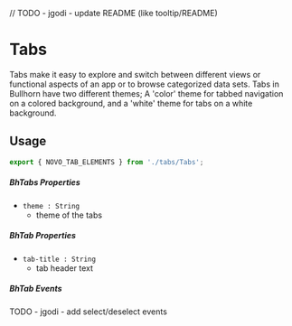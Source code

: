 // TODO - jgodi - update README (like tooltip/README)
# Tabs
Tabs make it easy to explore and switch between different views or functional aspects of an app or to browse categorized data sets. Tabs in Bullhorn have two different themes; A 'color' theme for tabbed navigation on a colored background, and a 'white' theme for tabs on a white background.

## Usage

```javascript
export { NOVO_TAB_ELEMENTS } from './tabs/Tabs';
```

##### BhTabs Properties
  - `theme : String`
    * theme of the tabs

##### BhTab Properties
  - `tab-title : String`
      * tab header text

##### BhTab Events
  TODO - jgodi - add select/deselect events
